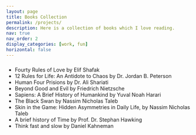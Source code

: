 ```yaml
---
layout: page
title: Books Collection
permalink: /projects/
description: Here is a collection of books which I love reading.
nav: true
nav_order: 2
display_categories: [work, fun]
horizontal: false
---
```


<h5> </h5>
<ul>
<li>Fourty Rules of Love by Elif Shafak</li>
<li>12 Rules for Life: An Antidote to Chaos by Dr. Jordan B. Peterson </li>
<li>Human Four Prisions by Dr. Ali Shariati</li>
<li>Beyond Good and Evil by Friedrich Nietzsche </li>
<li> Sapiens: A Brief History of Humankind by Yuval Noah Harari </li>
<li> The Black Swan by Nassim Nicholas Taleb</li>
<li>Skin in the Game: Hidden Asymmetries in Daily Life, by Nassim Nicholas Taleb</li>
<li>A brief history of Time by Prof. Dr. Stephan Hawking</li>
<li>Think fast and slow by Daniel Kahneman</li>

</ul>  


